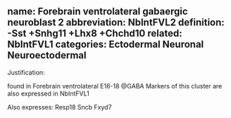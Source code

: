 name: Forebrain ventrolateral gabaergic neuroblast 2
abbreviation: NbIntFVL2
definition: -Sst +Snhg11 +Lhx8 +Chchd10
related: NbIntFVL1
categories: Ectodermal Neuronal Neuroectodermal
---

Justification:

found in Forebrain ventrolateral E16-18 @GABA
Markers of this cluster are also expressed in NbIntFVL1

Also expresses:
Resp18
Sncb
Fxyd7